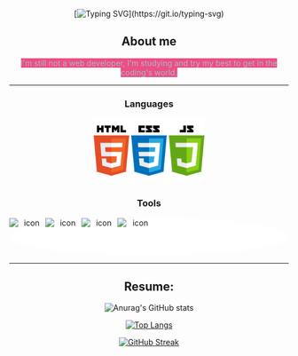 <div align="center">

[![Typing SVG](https://readme-typing-svg.herokuapp.com?font=Fira+Code&pause=1000&color=FD428E&background=141321&center=true&vCenter=true&width=435&lines=...A+long+time+ago+;In+a+galaxy+far%2C+far+away...)](https://git.io/typing-svg)


## About me

<span style="color: #ADB7C6; background-color: #ea4f85">I'm still not a web developer, I'm studying and try my best to get in the coding's world.</span>


<div>
<div>

***
### Languages

<img src="https://github.com/Bulrack66/Bulrack66/blob/main/Languages.png?raw=true" alt="Languages" width="200"/>


### Tools

<div style="display: flex; align-items: flex-start; background-color: white; border-radius: 50%;"><img src="https://techstack-generator.vercel.app/sass-icon.svg" alt="icon" width="65" height="65" /><img src="https://techstack-generator.vercel.app/nginx-icon.svg" alt="icon" width="65" height="65" /><img src="https://techstack-generator.vercel.app/github-icon.svg" alt="icon" width="65" height="65" /><img src="https://techstack-generator.vercel.app/react-icon.svg" alt="icon" width="67" height="67" /></div>

***

## Resume:

![Anurag's GitHub stats](https://github-readme-stats.vercel.app/api?username=Bulrack66&show_icons=true&theme=radical)

[![Top Langs](https://github-readme-stats.vercel.app/api/top-langs/?username=Bulrack66&exclude_repo=La-Panthere-origin&layout=compact&show_icons=true&theme=radical)](https://github.com/Bulrack66/github-readme-stats)

[![GitHub Streak](https://github-readme-streak-stats.herokuapp.com?user=Bulrack66&theme=radical)](https://git.io/streak-stats)

</div>
